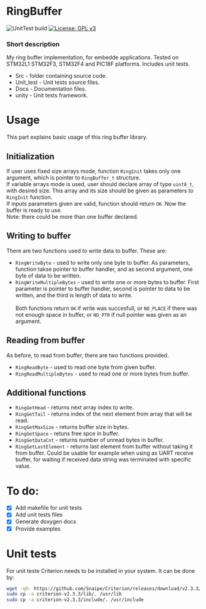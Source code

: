 # RingBuffer
![UnitTest build](https://github.com/magiczny-kacper/RingBuffer/workflows/BuildWrokflow/badge.svg)
[![License: GPL v3](https://img.shields.io/badge/License-GPLv3-blue.svg)](https://www.gnu.org/licenses/gpl-3.0)

### Short description
My ring buffer implementation, for embedde applications. Tested on STM32L1
STM32F3, STM32F4 and PIC18F platforms. Includes unit tests.
* Src - folder containing source code.
* Unit_test - Unit tests source files.
* Docs - Documentation files.
* unity - Unit tests framework.

# Usage
This part explains basic usage of this ring buffer library.
## Initialization
If user uses fixed size arrays mode, function `RingInit` takes only one argument,
which is pointer to `RingBuffer_t` structure. <br/>
If variable arrays mode is used, user should declare array of type `uint8_t`,
with desired size. This array and its size should be given as parameters to
`RingInit` function. <br/>
If inputs parameters given are valid, function should return `OK`. Now the
buffer is ready to use. <br/>
Note: there could be more than one buffer declared.
## Writing to buffer
There are two functions used to write data to buffer. These are:
* `RingWriteByte` - used to write only one byte to buffer. As parameters,
function takse pointer to buffer handler, and as second argument, one byte of
data to be written.
* `RingWriteMultipleBytes` - used to write one or more bytes to buffer. First
parameter is pointer to buffer handler, second is pointer to data to be written,
and the third is length of data to write. </br></br>
Both functions return `OK` if write was succesfull, or `NO_PLACE` if there was
not enough space in buffer, or `NO_PTR` if null pointer was given as an argument.
## Reading from buffer
As before, to read from buffer, there are two functions provided.
* `RingReadByte` - used to read one byte from given buffer.
* `RingReadMultipleBytes` - used to read one or more bytes from buffer.
## Additional functions
* `RingGetHead` - returns next array index to write.
* `RingGetTail` - returns index of the next element from array that will be read.
* `RingGetMaxSize` - returns buffer size in bytes.
* `RingGetSpace` - retuns free spce in buffer.
* `RingGetDataCnt` - returns number of unread bytes in buffer.
* `RingGetLastElement` - returns last element from buffer without taking it from
buffer. Could be usable for example when using as UART receive buffer, for
waiting if received data string was terminated with specific value.
# To do:
- [x] Add makefile for unit tests
- [x] Add unit tests files
- [x] Generate doxygen docs
- [x] Provide examples

# Unit tests
For unit teste Criterion needs to be installed in your system. It can be done by:

```bash
wget -qO- https://github.com/Snaipe/Criterion/releases/download/v2.3.3/criterion-v2.3.3-linux-x86_64.tar.bz2 | tar -xjvf -
sudo cp -a criterion-v2.3.3/lib/. /usr/lib
sudo cp -a criterion-v2.3.3/include/. /usr/include
```